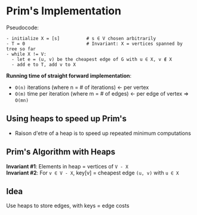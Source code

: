 # Prim's Implementation

Pseudocode:
```
- initialize X = [s]          # s ∈ V chosen arbitrarily
- T = 0                       # Invariant: X = vertices spanned by tree so far
- while X != V:
  - let e = (u, v) be the cheapest edge of G with u ∈ X, v ∉ X
  - add e to T, add v to X
```

**Running time of straight forward implementation**:
- `O(n)` iterations (where n = # of iterations) ← per vertex
- `O(m)` time per iteration (where m = # of edges) ← per edge of vertex
⇒ `O(mn)`

## Using heaps to speed up Prim's
- Raison d'etre of a heap is to speed up repeated minimum computations

## Prim's Algorithm with Heaps
**Invariant #1**: Elements in heap = vertices of `V - X`  
**Invariant #2**: For `v ∈ V - X`, key[v] = cheapest edge `(u, v)` with `u ∈ X`

## Idea
Use heaps to store edges, with keys = edge costs
